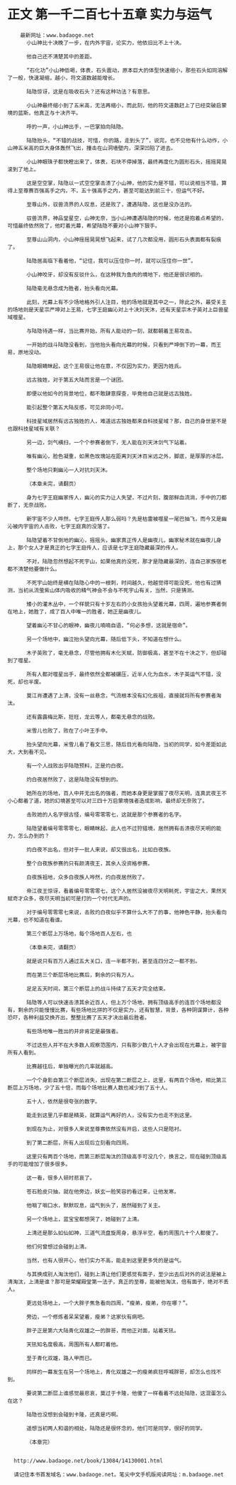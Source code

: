 # 正文 第一千二百七十五章 实力与运气
        最新网址：www.badaoge.net
          小山神比十决晚了一步，在内外宇宙，论实力，他依旧比不上十决。
      
          他自己还不清楚其中的差距。
      
          “石化功”小山神低喝，体表，石头震动，原本巨大的体型快速缩小，那些石头如同溶解了一般，快速凝缩，越小，符文道数越能增长。
      
          陆隐惊讶，这是在吸收石头？还有这种功法？有意思。
      
          小山神最终缩小到了五米高，无法再缩小，而此刻，他的符文道数赶上了已经突破启蒙境的蓝斯，他真正与十决齐平。
      
          呼的一声，小山神出手，一巴掌拍向陆隐。
      
          陆隐抬头，“不错的战技，可惜，你的路，走到头了”，说完，也不见他有什么动作，小山神五米高的巨大身体轰然飞出，撞击在山洞墙壁内，深深凹陷了进去。
      
          小山神眼珠子都快瞪出来了，体表，石块不停掉落，最终再度化为圆形石头，摇摇晃晃滚到了地上。
      
          这是空空掌，陆隐以一式空空掌击溃了小山神，他的实力是不错，可以说相当不错，算得上至尊赛百强高手之内，不，五十强高手之内，甚至可能达到前三十，但运气不好。
      
          至尊山外，驭兽流界的人叹息，还是败了，遭遇陆隐，这也是没办法的。
      
          驭兽流界，神品堂星空，山神无奈，当小山神遭遇陆隐的时候，他还是抱着点希望的，可惜最终依然败了，他盯着光幕，希望陆隐不要对小山神下狠手。
      
          至尊山山洞内，小山神摇摇晃晃想飞起来，试了几次都没用，圆形石头表面都有裂痕了。
      
          陆隐居高临下看着他，“记住，我可以压住你一时，就可以压住你一世”。
      
          小山神咬牙，却没有反驳什么，在这种我为鱼肉的境地下，他还是很识相的。
      
          陆隐毫无悬念成为胜者，抬头看向光幕。
      
          此刻，光幕上有不少场地格外引人注目，他的场地就是其中之一，除此之外，最受关主的场地则是天星宗严坤对上王易，七字王庭幽沁对上十决刘天沐，还有天星宗木子英对上巨兽星域噬星。
      
          与陆隐待遇一样，当比赛开始，所有人能动的一刻，就都朝着王易攻击。
      
          一开始的战斗陆隐没看到，当他抬头看向光幕的时候，只看到严坤倒下的一幕，而王易，原地没动。
      
          陆隐眼睛眯起，这个王易很让他在意，不仅因为实力，更因为姓氏。
      
          远古独姓，对于第五大陆而言是一个谜团。
      
          即便以他如今的背景地位，都不敢肆意探查，毕竟他自己就是远古独姓。
      
          能引起整个第五大陆反感，可见非同小可。
      
          科技星域居然有远古独姓的人，难道远古独姓都来自科技星域？那，自己的身世是不是也跟科技星域有关联？
      
          另一边，剑气横扫，一个个参赛者倒下，无人能在刘天沐剑气下站着。
      
          唯有幽沁，脸色凝重，如黑色玫瑰站在距离刘天沐百米远之外，脚底，是厚厚的冰层。
      
          整个场地只剩幽沁一人对抗刘天沐。
      
          （本章未完，请翻页）
      
          身为七字王庭幽家传人，幽沁的实力让人失望，不过片刻，腹部鲜血流淌，手中的刀都断了，无奈战败。
      
          新宇宙不少人哗然，七字王庭传人那么弱吗？先是枯雷被噬星一尾巴抽飞，而今又是幽沁被内宇宙的人击败，七字王庭真的没落了。
      
          陆隐望着不甘倒地的幽沁，摇摇头，幽家真正传人是幽夜儿，幽家秘术就在幽夜儿身上，那个女人才是真正的七字王庭传人，应该是七字王庭隐藏最深的传人。
      
          不对，陆隐忽然想起不死宇山，如果他真的没死，那才是隐藏最深的，连自己家族宿老都不清楚他要做什么。
      
          不死宇山始终是横在陆隐心中的一根刺，时间越久，他越觉得可能没死，他也有过猜测，当初从流萤紫山体内吸收的精气神会不会与不死宇山有关，当然，只是猜测。
      
          矮小的灌木丛中，一个样貌只有十岁左右的小女孩抬头望着光幕，四周，遍地参赛者倒在地上，她胜了，成了百人中唯一的胜者，她正是幽夜儿。
      
          望着幽沁不甘心的眼神，幽夜儿喃喃自语，“何必多想，这就是宿命”。
      
          另一个场地中，幽泣抬头望向光幕，随后低下头，不知道在想什么。
      
          木子英败了，毫无悬念，尽管他拥有木化天赋，防御极高，甚至不在十决之下，但却碰到了噬星。
      
          所有人都对噬星出手，最终依然全都被碾压，近半人化为血水，木子英运气不错，没死，却也半废。
      
          莫江肖遭遇了上清，没有一丝悬念，气流根本没有幻化辰祖，直接就将所有参赛者淘汰。
      
          还有露露梅比斯，狂旺，龙云等人，都毫无悬念的战败。
      
          米雪儿也败了，败在了小叶王手中。
      
          抬头望向光幕，米雪儿看了看文三思，随后目光看向陆隐，当初的同学，如今差距如此大，大到看不见。
      
          有一个人战败出乎陆隐预料，正是灼白夜。
      
          灼白夜居然败了，这是陆隐没有想到的。
      
          她所在的场地，百人中并无出名的强者，而她本身更是掌握了夜尽天明，连真武夜王不小心都着了道，她的幻境甚至可以对三四十万启蒙境强者造成影响，最终却无奈败了。
      
          击败她的人名字很古怪，编号零零零七，这就是那个参赛者的名字。
      
          陆隐望着编号零零零七，眼睛眯起，此人也不过狩猎境，居然拥有击溃夜尽天明的能力，怎么办到的？
      
          灼白夜不出名，但对于一批人来说，却又很出名，比如白夜族。
      
          整个白夜族参赛的只有颜清夜王，其余人没资格参赛。
      
          白夜族祖地，众多白夜族人哗然，灼白夜居然败了。
      
          帝江夜王惊讶，看着编号零零零七，这个人居然没被夜尽天明耗死，宇宙之大，果然天赋奇才众多，夜尽天明当初可是打的一个时代无声的。
      
          对于编号零零零七来说，击败灼白夜似乎不算什么大不了的事，他神色平静，抬头看向光幕，也不知道在看谁。
      
          第三个断层上万场地，每个场地百人左右，也
      
          （本章未完，请翻页）
      
          就是说只有百万人通过五大关口，连一半都不到，甚至连四分之一都不到。
      
          而在第三个断层场地比赛后，剩余的只有万人。
      
          足足五天时间，第三个断层上的战斗持续了五天才完全结束。
      
          陆隐等人可以快速击溃其余近百人，但上万个场地，拥有顶级高手的连百个场地都没有，剩余的只能慢慢比赛，有些场地比拼的不仅是实力，还有智慧，背景，各种阴谋算计，各种恐吓，各种利益交换齐出，整整比赛了五天才决出最后胜者。
      
          有些场地唯一胜出的并非肯定是最强者。
      
          不过这些人并不在大多数人观察范围内，只有那少数几十人才会出现在光幕上，被宇宙所有人看到。
      
          比赛越往后，单独曝光的几率就越高。
      
          一个个身影自第三个断层消失，出现在第二断层之上，这里，有两百个场地，相比第三断层上万场地，少了五十倍，而每个场地比赛人数也减少到了五十人。
      
          五十人，依然是很夸张的数字。
      
          能走到这里几乎都是精英，就算运气再好的人，没有实力也走不到这里。
      
          到现在为止，对很多人来说至尊赛依然没有开启，这些人只是陪衬。
      
          到了第二断层，所有人出现后立刻看向四周。
      
          这里只有两百个场地，而第三断层淘汰的顶级高手可没几个，换言之，现在碰到顶级高手的可能增加了很多很多。
      
          这一看，很多人顿时悲哀了。
      
          苍石脸皮只抽，就在他旁边，妖玄一脸笑容的看过来，让他发寒。
      
          他咽了咽口水，默默叹息，运气到头了，居然碰到了关主。
      
          另一个场地上，蓝宝宝都想哭了，她碰到了上清。
      
          上清还是那么如仙如神，三道气流盘旋周身，悬浮半空，看的周围几十个人都傻了。
      
          他们何曾想过会碰到上清。
      
          当然，也有人很开心，他们实力不高，能走到这里更多凭的是运气。
      
          与其换成别人淘汰他们，碰到上清让他们更感觉有面子，至少出去后对外的说法是被上清淘汰，上清是谁？那可是荣耀殿堂第一法子，真正的至尊，能被他淘汰，倍有面子，绝对不丢人。
      
          更远处场地上，一个大胖子焦急看向四周，“瘦弟，瘦弟，你在哪？”。
      
          旁边，一个修炼者呆呆望着，瘦弟？这家伙有病吧。
      
          胖子正是第六大陆青化双雄之一的胖哥，而他正对面，站着天犼。
      
          天犼知名度极高，周围所有人都盯着他。
      
          至于青化双雄，路人甲而已。
      
          同样的一幕发生在另一个场地上，青化双雄之一的瘦弟疯狂呼喊胖哥，却怎么也找不到。
      
          要说第二断层上谁感觉最悲哀，莫过于卡隆，他傻了一样看着不远处陆隐，这混蛋怎么在这？
      
          陆隐也没想到会碰到卡隆，还真是巧啊。
      
          遥想当初两人和谐的相处，陆隐还是很怀念的，他们可是同学，很好的同学。
      
          （本章完）
      
      
      http://www.badaoge.net/book/13084/14130001.html
      
      请记住本书首发域名：www.badaoge.net。笔尖中文手机版阅读网址：m.badaoge.net